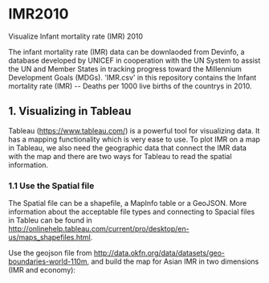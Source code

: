 # IMR2010
Visualize Infant mortality rate (IMR) 2010

The infant mortality rate (IMR) data can be downlaoded from Devinfo, a database developed by UNICEF in cooperation with the UN System to assist the UN and Member States in tracking progress toward the Millennium Development Goals (MDGs). 'IMR.csv' in this repository contains the Infant mortality rate (IMR) -- Deaths per 1000 live births of the countrys in 2010.

## 1. Visualizing in Tableau

Tableau (https://www.tableau.com/) is a powerful tool for visualizing data. It has a mapping functionality which is very ease to use. To plot IMR on a map in Tableau, we also need the geographic data that connect the IMR data with the map and there are two ways for Tableau to read the spatial information.

### 1.1 Use the Spatial file

The Spatial file can be a shapefile, a MapInfo table or a GeoJSON. More information about the acceptable file types and connecting to Spacial files in Tableu can be found in http://onlinehelp.tableau.com/current/pro/desktop/en-us/maps_shapefiles.html. 

Use the geojson file from http://data.okfn.org/data/datasets/geo-boundaries-world-110m, and build the map for Asian IMR in two dimensions (IMR and economy):        
